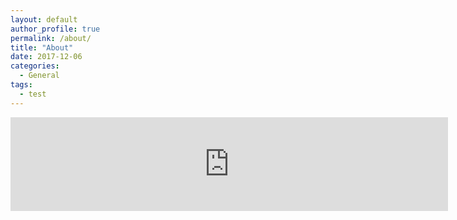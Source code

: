 ```yaml
---
layout: default
author_profile: true
permalink: /about/
title: "About"
date: 2017-12-06
categories:
  - General
tags:
  - test
---
```


<div id="main" role="main">
  <embed src="https://jjrwalker.github.io/assets/pdf/CV.pdf" width="700px" hight="1500px" />
</div>

